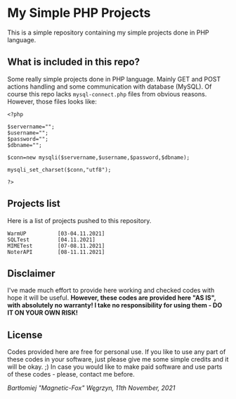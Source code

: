 # My Simple PHP Projects

This is a simple repository containing my simple projects done in PHP language.

## What is included in this repo?

Some really simple projects done in PHP language. Mainly GET and POST actions handling and some communication with database (MySQL).
Of course this repo lacks `mysql-connect.php` files from obvious reasons.
However, those files looks like:
```
<?php

$servername="";
$username="";
$password="";
$dbname="";

$conn=new mysqli($servername,$username,$password,$dbname);

mysqli_set_charset($conn,"utf8");

?>
```

## Projects list

Here is a list of projects pushed to this repository.

```
WarmUP          [03-04.11.2021]
SQLTest         [04.11.2021]
MIMETest        [07-08.11.2021]
NoterAPI        [08-11.11.2021]
```

## Disclaimer

I've made much effort to provide here working and checked codes with hope it will be useful.
**However, these codes are provided here "AS IS", with absolutely no warranty! I take no responsibility for using them - DO IT ON YOUR OWN RISK!**

## License

Codes provided here are free for personal use.
If you like to use any part of these codes in your software, just please give me some simple credits and it will be okay. ;)
In case you would like to make paid software and use parts of these codes - please, contact me before.

*Bartłomiej "Magnetic-Fox" Węgrzyn,
11th November, 2021*
